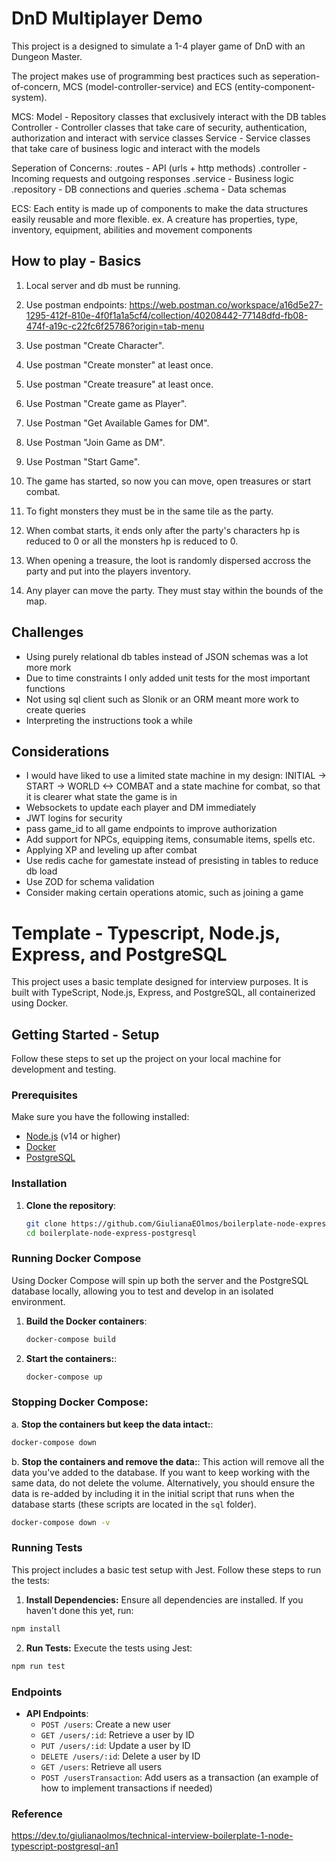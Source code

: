 # DnD Multiplayer Demo

This project is a designed to simulate a 1-4 player game of DnD with an Dungeon Master.

The project makes use of programming best practices such as seperation-of-concern, MCS (model-controller-service) and ECS (entity-component-system).

MCS:
Model - Repository classes that exclusively interact with the DB tables
Controller - Controller classes that take care of security, authentication, authorization and interact with service classes
Service - Service classes that take care of business logic and interact with the models

Seperation of Concerns:
.routes - API (urls + http methods)
.controller - Incoming requests and outgoing responses
.service - Business logic
.repository - DB connections and queries
.schema - Data schemas

ECS:
Each entity is made up of components to make the data structures easily reusable and more flexible.
ex. A creature has properties, type, inventory, equipment, abilities and movement components

## How to play - Basics

1. Local server and db must be running.

2. Use postman endpoints: https://web.postman.co/workspace/a16d5e27-1295-412f-810e-4f0f1a1a5cf4/collection/40208442-77148dfd-fb08-474f-a19c-c22fc6f25786?origin=tab-menu

4. Use postman "Create Character".

3. Use postman "Create monster" at least once.

5. Use postman "Create treasure" at least once.

6. Use Postman "Create game as Player".

7. Use Postman "Get Available Games for DM".

8. Use Postman "Join Game as DM".

9. Use Postman "Start Game".

10. The game has started, so now you can move, open treasures or start combat.

11. To fight monsters they must be in the same tile as the party.

12. When combat starts, it ends only after the party's characters hp is reduced to 0 or all the monsters hp is reduced to 0.

13. When opening a treasure, the loot is randomly dispersed accross the party and put into the players inventory.

14. Any player can move the party. They must stay within the bounds of the map.

## Challenges

- Using purely relational db tables instead of JSON schemas was a lot more mork
- Due to time constraints I only added unit tests for the most important functions
- Not using sql client such as Slonik or an ORM meant more work to create queries
- Interpreting the instructions took a while

## Considerations
- I would have liked to use a limited state machine in my design:
    INITIAL -> START -> WORLD <-> COMBAT
  and a state machine for combat, so that it is clearer what state the game is in
- Websockets to update each player and DM immediately
- JWT logins for security
- pass game_id to all game endpoints to improve authorization
- Add support for NPCs, equipping items, consumable items, spells etc.
- Applying XP and leveling up after combat
- Use redis cache for gamestate instead of presisting in tables to reduce db load
- Use ZOD for schema validation
- Consider making certain operations atomic, such as joining a game

# Template - Typescript, Node.js, Express, and PostgreSQL

This project uses a basic template designed for interview purposes. It is built with TypeScript, Node.js, Express, and PostgreSQL, all containerized using Docker.

## Getting Started - Setup

Follow these steps to set up the project on your local machine for development and testing.

### Prerequisites

Make sure you have the following installed:

- [Node.js](https://nodejs.org/) (v14 or higher)
- [Docker](https://www.docker.com/get-started)
- [PostgreSQL](https://www.postgresql.org/download/)

### Installation

1. **Clone the repository**:

   ```sh
   git clone https://github.com/GiulianaEOlmos/boilerplate-node-express-postgresql.git
   cd boilerplate-node-express-postgresql
   ```

### Running Docker Compose

Using Docker Compose will spin up both the server and the PostgreSQL database locally, allowing you to test and develop in an isolated environment.

1. **Build the Docker containers**:

   ```sh
   docker-compose build
   ```

2. **Start the containers:**:

   ```sh
   docker-compose up
   ```

### Stopping Docker Compose:

a. **Stop the containers but keep the data intact:**:

```sh
docker-compose down
```

b. **Stop the containers and remove the data:**:
This action will remove all the data you've added to the database. If you want to keep working with the same data, do not delete the volume. Alternatively, you should ensure the data is re-added by including it in the initial script that runs when the database starts (these scripts are located in the `sql` folder).

```sh
docker-compose down -v
```

### Running Tests

This project includes a basic test setup with Jest. Follow these steps to run the tests:

1. **Install Dependencies:**
   Ensure all dependencies are installed. If you haven't done this yet, run:

```sh
npm install
```

2. **Run Tests:**
   Execute the tests using Jest:

```sh
npm run test
```

### Endpoints

- **API Endpoints**:
  - `POST /users`: Create a new user
  - `GET /users/:id`: Retrieve a user by ID
  - `PUT /users/:id`: Update a user by ID
  - `DELETE /users/:id`: Delete a user by ID
  - `GET /users`: Retrieve all users
  - `POST /usersTransaction`: Add users as a transaction (an example of how to implement transactions if needed)

### Reference

https://dev.to/giulianaolmos/technical-interview-boilerplate-1-node-typescript-postgresql-an1
